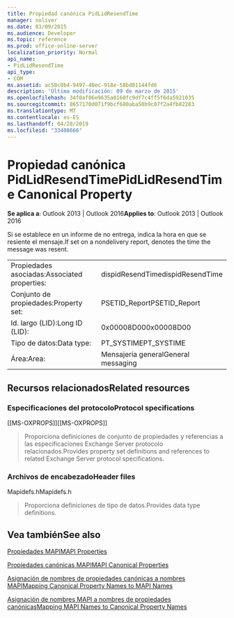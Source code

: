 ```yaml
---
title: Propiedad canónica PidLidResendTime
manager: soliver
ms.date: 03/09/2015
ms.audience: Developer
ms.topic: reference
ms.prod: office-online-server
localization_priority: Normal
api_name:
- PidLidResendTime
api_type:
- COM
ms.assetid: ac58c0b4-9497-40ec-918e-58bd81144fd6
description: 'Última modificación: 09 de marzo de 2015'
ms.openlocfilehash: 34f0af06e9635a0160fc9df7c4ff5f6da5921035
ms.sourcegitcommit: 8657170d071f9bcf680aba50b9c07f2a4fb82283
ms.translationtype: MT
ms.contentlocale: es-ES
ms.lasthandoff: 04/28/2019
ms.locfileid: "33408666"
---
```

# <a name="pidlidresendtime-canonical-property"></a><span data-ttu-id="83966-103">Propiedad canónica PidLidResendTime</span><span class="sxs-lookup"><span data-stu-id="83966-103">PidLidResendTime Canonical Property</span></span>

  
  
<span data-ttu-id="83966-104">**Se aplica a**: Outlook 2013 | Outlook 2016</span><span class="sxs-lookup"><span data-stu-id="83966-104">**Applies to**: Outlook 2013 | Outlook 2016</span></span> 
  
<span data-ttu-id="83966-105">Si se establece en un informe de no entrega, indica la hora en que se resiente el mensaje.</span><span class="sxs-lookup"><span data-stu-id="83966-105">If set on a nondelivery report, denotes the time the message was resent.</span></span>
  
|||
|:-----|:-----|
|<span data-ttu-id="83966-106">Propiedades asociadas:</span><span class="sxs-lookup"><span data-stu-id="83966-106">Associated properties:</span></span>  <br/> |<span data-ttu-id="83966-107">dispidResendTime</span><span class="sxs-lookup"><span data-stu-id="83966-107">dispidResendTime</span></span>  <br/> |
|<span data-ttu-id="83966-108">Conjunto de propiedades:</span><span class="sxs-lookup"><span data-stu-id="83966-108">Property set:</span></span>  <br/> |<span data-ttu-id="83966-109">PSETID_Report</span><span class="sxs-lookup"><span data-stu-id="83966-109">PSETID_Report</span></span>  <br/> |
|<span data-ttu-id="83966-110">Id. largo (LID):</span><span class="sxs-lookup"><span data-stu-id="83966-110">Long ID (LID):</span></span>  <br/> |<span data-ttu-id="83966-111">0x00008D00</span><span class="sxs-lookup"><span data-stu-id="83966-111">0x00008D00</span></span>  <br/> |
|<span data-ttu-id="83966-112">Tipo de datos:</span><span class="sxs-lookup"><span data-stu-id="83966-112">Data type:</span></span>  <br/> |<span data-ttu-id="83966-113">PT_SYSTIME</span><span class="sxs-lookup"><span data-stu-id="83966-113">PT_SYSTIME</span></span>  <br/> |
|<span data-ttu-id="83966-114">Área:</span><span class="sxs-lookup"><span data-stu-id="83966-114">Area:</span></span>  <br/> |<span data-ttu-id="83966-115">Mensajería general</span><span class="sxs-lookup"><span data-stu-id="83966-115">General messaging</span></span>  <br/> |
   
## <a name="related-resources"></a><span data-ttu-id="83966-116">Recursos relacionados</span><span class="sxs-lookup"><span data-stu-id="83966-116">Related resources</span></span>

### <a name="protocol-specifications"></a><span data-ttu-id="83966-117">Especificaciones del protocolo</span><span class="sxs-lookup"><span data-stu-id="83966-117">Protocol specifications</span></span>

<span data-ttu-id="83966-118">[[MS-OXPROPS]]</span><span class="sxs-lookup"><span data-stu-id="83966-118">[[MS-OXPROPS]]</span></span> 
  
> <span data-ttu-id="83966-119">Proporciona definiciones de conjunto de propiedades y referencias a las especificaciones Exchange Server protocolo relacionados.</span><span class="sxs-lookup"><span data-stu-id="83966-119">Provides property set definitions and references to related Exchange Server protocol specifications.</span></span>
    
### <a name="header-files"></a><span data-ttu-id="83966-120">Archivos de encabezado</span><span class="sxs-lookup"><span data-stu-id="83966-120">Header files</span></span>

<span data-ttu-id="83966-121">Mapidefs.h</span><span class="sxs-lookup"><span data-stu-id="83966-121">Mapidefs.h</span></span>
  
> <span data-ttu-id="83966-122">Proporciona definiciones de tipo de datos.</span><span class="sxs-lookup"><span data-stu-id="83966-122">Provides data type definitions.</span></span>
    
## <a name="see-also"></a><span data-ttu-id="83966-123">Vea también</span><span class="sxs-lookup"><span data-stu-id="83966-123">See also</span></span>



[<span data-ttu-id="83966-124">Propiedades MAPI</span><span class="sxs-lookup"><span data-stu-id="83966-124">MAPI Properties</span></span>](mapi-properties.md)
  
[<span data-ttu-id="83966-125">Propiedades canónicas MAPI</span><span class="sxs-lookup"><span data-stu-id="83966-125">MAPI Canonical Properties</span></span>](mapi-canonical-properties.md)
  
[<span data-ttu-id="83966-126">Asignación de nombres de propiedades canónicas a nombres MAPI</span><span class="sxs-lookup"><span data-stu-id="83966-126">Mapping Canonical Property Names to MAPI Names</span></span>](mapping-canonical-property-names-to-mapi-names.md)
  
[<span data-ttu-id="83966-127">Asignación de nombres MAPI a nombres de propiedades canónicas</span><span class="sxs-lookup"><span data-stu-id="83966-127">Mapping MAPI Names to Canonical Property Names</span></span>](mapping-mapi-names-to-canonical-property-names.md)

